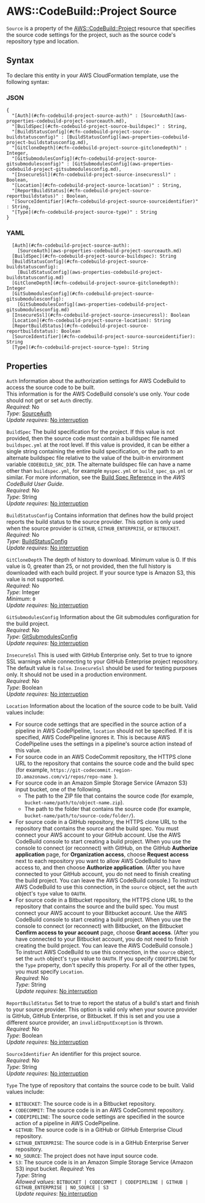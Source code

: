 # AWS::CodeBuild::Project Source<a name="aws-properties-codebuild-project-source"></a>

 `Source` is a property of the [AWS::CodeBuild::Project](https://docs.aws.amazon.com/AWSCloudFormation/latest/UserGuide/aws-resource-codebuild-project.html) resource that specifies the source code settings for the project, such as the source code's repository type and location\. 

## Syntax<a name="aws-properties-codebuild-project-source-syntax"></a>

To declare this entity in your AWS CloudFormation template, use the following syntax:

### JSON<a name="aws-properties-codebuild-project-source-syntax.json"></a>

```
{
  "[Auth](#cfn-codebuild-project-source-auth)" : [SourceAuth](aws-properties-codebuild-project-sourceauth.md),
  "[BuildSpec](#cfn-codebuild-project-source-buildspec)" : String,
  "[BuildStatusConfig](#cfn-codebuild-project-source-buildstatusconfig)" : [BuildStatusConfig](aws-properties-codebuild-project-buildstatusconfig.md),
  "[GitCloneDepth](#cfn-codebuild-project-source-gitclonedepth)" : Integer,
  "[GitSubmodulesConfig](#cfn-codebuild-project-source-gitsubmodulesconfig)" : [GitSubmodulesConfig](aws-properties-codebuild-project-gitsubmodulesconfig.md),
  "[InsecureSsl](#cfn-codebuild-project-source-insecuressl)" : Boolean,
  "[Location](#cfn-codebuild-project-source-location)" : String,
  "[ReportBuildStatus](#cfn-codebuild-project-source-reportbuildstatus)" : Boolean,
  "[SourceIdentifier](#cfn-codebuild-project-source-sourceidentifier)" : String,
  "[Type](#cfn-codebuild-project-source-type)" : String
}
```

### YAML<a name="aws-properties-codebuild-project-source-syntax.yaml"></a>

```
  [Auth](#cfn-codebuild-project-source-auth): 
    [SourceAuth](aws-properties-codebuild-project-sourceauth.md)
  [BuildSpec](#cfn-codebuild-project-source-buildspec): String
  [BuildStatusConfig](#cfn-codebuild-project-source-buildstatusconfig): 
    [BuildStatusConfig](aws-properties-codebuild-project-buildstatusconfig.md)
  [GitCloneDepth](#cfn-codebuild-project-source-gitclonedepth): Integer
  [GitSubmodulesConfig](#cfn-codebuild-project-source-gitsubmodulesconfig): 
    [GitSubmodulesConfig](aws-properties-codebuild-project-gitsubmodulesconfig.md)
  [InsecureSsl](#cfn-codebuild-project-source-insecuressl): Boolean
  [Location](#cfn-codebuild-project-source-location): String
  [ReportBuildStatus](#cfn-codebuild-project-source-reportbuildstatus): Boolean
  [SourceIdentifier](#cfn-codebuild-project-source-sourceidentifier): String
  [Type](#cfn-codebuild-project-source-type): String
```

## Properties<a name="aws-properties-codebuild-project-source-properties"></a>

`Auth`  <a name="cfn-codebuild-project-source-auth"></a>
Information about the authorization settings for AWS CodeBuild to access the source code to be built\.  
This information is for the AWS CodeBuild console's use only\. Your code should not get or set `Auth` directly\.  
*Required*: No  
*Type*: [SourceAuth](aws-properties-codebuild-project-sourceauth.md)  
*Update requires*: [No interruption](https://docs.aws.amazon.com/AWSCloudFormation/latest/UserGuide/using-cfn-updating-stacks-update-behaviors.html#update-no-interrupt)

`BuildSpec`  <a name="cfn-codebuild-project-source-buildspec"></a>
The build specification for the project\. If this value is not provided, then the source code must contain a buildspec file named `buildspec.yml` at the root level\. If this value is provided, it can be either a single string containing the entire build specification, or the path to an alternate buildspec file relative to the value of the built\-in environment variable `CODEBUILD_SRC_DIR`\. The alternate buildspec file can have a name other than `buildspec.yml`, for example `myspec.yml` or `build_spec_qa.yml` or similar\. For more information, see the [Build Spec Reference](https://docs.aws.amazon.com/codebuild/latest/userguide/build-spec-ref.html#build-spec-ref-example) in the *AWS CodeBuild User Guide*\.  
*Required*: No  
*Type*: String  
*Update requires*: [No interruption](https://docs.aws.amazon.com/AWSCloudFormation/latest/UserGuide/using-cfn-updating-stacks-update-behaviors.html#update-no-interrupt)

`BuildStatusConfig`  <a name="cfn-codebuild-project-source-buildstatusconfig"></a>
Contains information that defines how the build project reports the build status to the source provider\. This option is only used when the source provider is `GITHUB`, `GITHUB_ENTERPRISE`, or `BITBUCKET`\.  
*Required*: No  
*Type*: [BuildStatusConfig](aws-properties-codebuild-project-buildstatusconfig.md)  
*Update requires*: [No interruption](https://docs.aws.amazon.com/AWSCloudFormation/latest/UserGuide/using-cfn-updating-stacks-update-behaviors.html#update-no-interrupt)

`GitCloneDepth`  <a name="cfn-codebuild-project-source-gitclonedepth"></a>
 The depth of history to download\. Minimum value is 0\. If this value is 0, greater than 25, or not provided, then the full history is downloaded with each build project\. If your source type is Amazon S3, this value is not supported\.   
*Required*: No  
*Type*: Integer  
*Minimum*: `0`  
*Update requires*: [No interruption](https://docs.aws.amazon.com/AWSCloudFormation/latest/UserGuide/using-cfn-updating-stacks-update-behaviors.html#update-no-interrupt)

`GitSubmodulesConfig`  <a name="cfn-codebuild-project-source-gitsubmodulesconfig"></a>
 Information about the Git submodules configuration for the build project\.   
*Required*: No  
*Type*: [GitSubmodulesConfig](aws-properties-codebuild-project-gitsubmodulesconfig.md)  
*Update requires*: [No interruption](https://docs.aws.amazon.com/AWSCloudFormation/latest/UserGuide/using-cfn-updating-stacks-update-behaviors.html#update-no-interrupt)

`InsecureSsl`  <a name="cfn-codebuild-project-source-insecuressl"></a>
 This is used with GitHub Enterprise only\. Set to true to ignore SSL warnings while connecting to your GitHub Enterprise project repository\. The default value is `false`\. `InsecureSsl` should be used for testing purposes only\. It should not be used in a production environment\.   
*Required*: No  
*Type*: Boolean  
*Update requires*: [No interruption](https://docs.aws.amazon.com/AWSCloudFormation/latest/UserGuide/using-cfn-updating-stacks-update-behaviors.html#update-no-interrupt)

`Location`  <a name="cfn-codebuild-project-source-location"></a>
Information about the location of the source code to be built\. Valid values include:  
+ For source code settings that are specified in the source action of a pipeline in AWS CodePipeline, `location` should not be specified\. If it is specified, AWS CodePipeline ignores it\. This is because AWS CodePipeline uses the settings in a pipeline's source action instead of this value\.
+ For source code in an AWS CodeCommit repository, the HTTPS clone URL to the repository that contains the source code and the build spec \(for example, `https://git-codecommit.region-ID.amazonaws.com/v1/repos/repo-name `\)\.
+ For source code in an Amazon Simple Storage Service \(Amazon S3\) input bucket, one of the following\. 
  +  The path to the ZIP file that contains the source code \(for example, ` bucket-name/path/to/object-name.zip`\)\. 
  +  The path to the folder that contains the source code \(for example, ` bucket-name/path/to/source-code/folder/`\)\. 
+ For source code in a GitHub repository, the HTTPS clone URL to the repository that contains the source and the build spec\. You must connect your AWS account to your GitHub account\. Use the AWS CodeBuild console to start creating a build project\. When you use the console to connect \(or reconnect\) with GitHub, on the GitHub **Authorize application** page, for **Organization access**, choose **Request access** next to each repository you want to allow AWS CodeBuild to have access to, and then choose **Authorize application**\. \(After you have connected to your GitHub account, you do not need to finish creating the build project\. You can leave the AWS CodeBuild console\.\) To instruct AWS CodeBuild to use this connection, in the `source` object, set the `auth` object's `type` value to `OAUTH`\.
+ For source code in a Bitbucket repository, the HTTPS clone URL to the repository that contains the source and the build spec\. You must connect your AWS account to your Bitbucket account\. Use the AWS CodeBuild console to start creating a build project\. When you use the console to connect \(or reconnect\) with Bitbucket, on the Bitbucket **Confirm access to your account** page, choose **Grant access**\. \(After you have connected to your Bitbucket account, you do not need to finish creating the build project\. You can leave the AWS CodeBuild console\.\) To instruct AWS CodeBuild to use this connection, in the `source` object, set the `auth` object's `type` value to `OAUTH`\.
 If you specify `CODEPIPELINE` for the `Type` property, don't specify this property\. For all of the other types, you must specify `Location`\.   
*Required*: No  
*Type*: String  
*Update requires*: [No interruption](https://docs.aws.amazon.com/AWSCloudFormation/latest/UserGuide/using-cfn-updating-stacks-update-behaviors.html#update-no-interrupt)

`ReportBuildStatus`  <a name="cfn-codebuild-project-source-reportbuildstatus"></a>
 Set to true to report the status of a build's start and finish to your source provider\. This option is valid only when your source provider is GitHub, GitHub Enterprise, or Bitbucket\. If this is set and you use a different source provider, an `invalidInputException` is thrown\.   
*Required*: No  
*Type*: Boolean  
*Update requires*: [No interruption](https://docs.aws.amazon.com/AWSCloudFormation/latest/UserGuide/using-cfn-updating-stacks-update-behaviors.html#update-no-interrupt)

`SourceIdentifier`  <a name="cfn-codebuild-project-source-sourceidentifier"></a>
 An identifier for this project source\.   
*Required*: No  
*Type*: String  
*Update requires*: [No interruption](https://docs.aws.amazon.com/AWSCloudFormation/latest/UserGuide/using-cfn-updating-stacks-update-behaviors.html#update-no-interrupt)

`Type`  <a name="cfn-codebuild-project-source-type"></a>
The type of repository that contains the source code to be built\. Valid values include:  
+  `BITBUCKET`: The source code is in a Bitbucket repository\.
+  `CODECOMMIT`: The source code is in an AWS CodeCommit repository\.
+  `CODEPIPELINE`: The source code settings are specified in the source action of a pipeline in AWS CodePipeline\.
+  `GITHUB`: The source code is in a GitHub or GitHub Enterprise Cloud repository\.
+  `GITHUB_ENTERPRISE`: The source code is in a GitHub Enterprise Server repository\.
+  `NO_SOURCE`: The project does not have input source code\.
+  `S3`: The source code is in an Amazon Simple Storage Service \(Amazon S3\) input bucket\.
*Required*: Yes  
*Type*: String  
*Allowed values*: `BITBUCKET | CODECOMMIT | CODEPIPELINE | GITHUB | GITHUB_ENTERPRISE | NO_SOURCE | S3`  
*Update requires*: [No interruption](https://docs.aws.amazon.com/AWSCloudFormation/latest/UserGuide/using-cfn-updating-stacks-update-behaviors.html#update-no-interrupt)